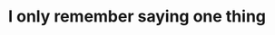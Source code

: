 ---
title: I only remember saying one thing
back: my short term memory is going out
type: fragment
tags:
- fragment
#
# Do not set a date
#
---